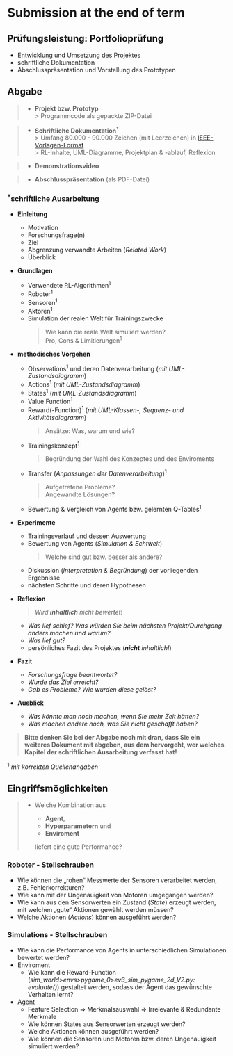 # Submission at the end of term

## Prüfungsleistung: Portfolioprüfung

* Entwicklung und Umsetzung des Projektes
* schriftliche Dokumentation
* Abschlusspräsentation und Vorstellung des Prototypen


## Abgabe

> * **Projekt bzw. Prototyp**  
    \> Programmcode als gepackte ZIP-Datei

> * **Schriftliche Dokumentation**<sup>†</sup>  
    \> Umfang 80.000 - 90.000 Zeichen (mit Leerzeichen) in [IEEE-Vorlagen-Format](http://www.ieee.org/conferences/publishing/templates.html)  
    \> RL-Inhalte, UML-Diagramme, Projektplan & -ablauf, Reflexion  

> * **Demonstrationsvideo**

> * **Abschlusspräsentation** (als PDF-Datei)

### <sup>†</sup>schriftliche Ausarbeitung

* **Einleitung**
  * Motivation
  * Forschungsfrage(n)
  * Ziel
  * Abgrenzung verwandte Arbeiten (_Related Work_)
  * Überblick

* **Grundlagen**
  * Verwendete RL-Algorithmen<sup>1</sup>
  * Roboter<sup>1</sup>
  * Sensoren<sup>1</sup>
  * Aktoren<sup>1</sup>
  * Simulation der realen Welt für Trainingszwecke
    > Wie kann die reale Welt simuliert werden?  
    > Pro, Cons & Limitierungen<sup>1</sup>

* **methodisches Vorgehen**
  * Observations<sup>1</sup> und deren Datenverarbeitung (_mit UML-Zustandsdiagramm_)
  * Actions<sup>1</sup> (_mit UML-Zustandsdiagramm_)
  * States<sup>1</sup> (_mit UML-Zustandsdiagramm_)
  * Value Function<sup>1</sup>
  * Reward(-Function)<sup>1</sup>  (_mit UML-Klassen-, Sequenz- und Aktivitätsdiagramm_)
    > Ansätze: Was, warum und wie?
  * Trainingskonzept<sup>1</sup>
    > Begründung der Wahl des Konzeptes und des Enviroments
  * Transfer (_Anpassungen der Datenverarbeitung_)<sup>1</sup>
    > Aufgetretene Probleme?  
    > Angewandte Lösungen?
  * Bewertung & Vergleich von Agents bzw. gelernten Q-Tables<sup>1</sup>

* **Experimente**
  * Trainingsverlauf und dessen Auswertung
  * Bewertung von Agents (_Simulation & Echtwelt_)
    > Welche sind gut bzw. besser als andere?
  * Diskussion (_Interpretation & Begründung_) der vorliegenden Ergebnisse
  * nächsten Schritte und deren Hypothesen

* **Reflexion**
  > _Wird **inhaltlich** nicht bewertet!_
  * _Was lief schief? Was würden Sie beim nächsten Projekt/Durchgang anders machen und warum?_
  * _Was lief gut?_
  * persönliches Fazit des Projektes (_**nicht** inhaltlich!_)

* **Fazit**
  * _Forschungsfrage beantwortet?_
  * _Wurde das Ziel erreicht?_
  * _Gab es Probleme? Wie wurden diese gelöst?_

* **Ausblick**
  * _Was könnte man noch machen, wenn Sie mehr Zeit hätten?_
  * _Was machen andere noch, was Sie nicht geschafft haben?_

> __Bitte denken Sie bei der Abgabe noch mit dran, dass Sie ein weiteres Dokument mit abgeben, aus dem hervorgeht, wer welches Kapitel der schriftlichen Ausarbeitung verfasst hat!__

<sup>1</sup> _mit korrekten Quellenangaben_


## Eingriffsmöglichkeiten

> * Welche Kombination aus  
>   * **Agent**,  
>   * **Hyperparametern** und  
>   * **Enviroment**  
> 
>   liefert eine gute Performance?

### Roboter - Stellschrauben

* Wie können die „rohen“ Messwerte der Sensoren verarbeitet werden, z.B. Fehlerkorrekturen?
* Wie kann mit der Ungenauigkeit von Motoren umgegangen werden?
* Wie kann aus den Sensorwerten ein Zustand (_State_) erzeugt werden, mit welchen „gute“ Aktionen gewählt werden müssen?
* Welche Aktionen (_Actions_) können ausgeführt werden?

### Simulations - Stellschrauben

* Wie kann die Performance von Agents in unterschiedlichen Simulationen bewertet werden?
* Enviroment
  * Wie kann die Reward-Function (_sim_world>envs>pygame_0>ev3_sim_pygame_2d_V2.py: evaluate()_) gestaltet werden, sodass der Agent das gewünschte Verhalten lernt?
* Agent
  * Feature Selection => Merkmalsauswahl => Irrelevante & Redundante Merkmale
  * Wie können States aus Sensorwerten erzeugt werden?
  * Welche Aktionen können ausgeführt werden?
  * Wie können die Sensoren und Motoren bzw. deren Ungenauigkeit simuliert werden?